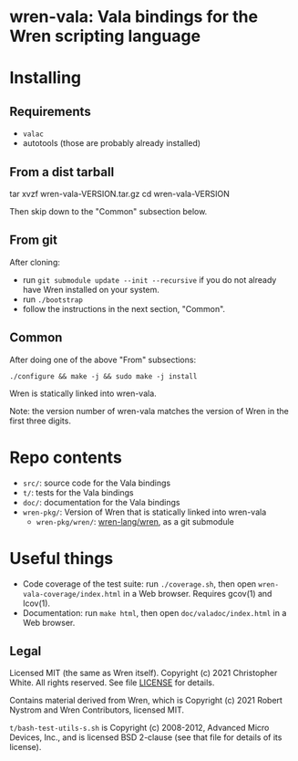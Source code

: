 # wren-vala: Vala bindings for the Wren scripting language

# Installing

## Requirements

- `valac`
- autotools (those are probably already installed)

## From a dist tarball

  tar xvzf wren-vala-VERSION.tar.gz
  cd wren-vala-VERSION

Then skip down to the "Common" subsection below.

## From git

After cloning:
- run `git submodule update --init --recursive` if you do not
  already have Wren installed on your system.
- run `./bootstrap`
- follow the instructions in the next section, "Common".

## Common

After doing one of the above "From" subsections:

```
./configure && make -j && sudo make -j install
```

Wren is statically linked into wren-vala.

Note: the version number of wren-vala matches the version of Wren in
the first three digits.

# Repo contents

- `src/`: source code for the Vala bindings
- `t/`: tests for the Vala bindings
- `doc/`: documentation for the Vala bindings
- `wren-pkg/`: Version of Wren that is statically linked into wren-vala
  - `wren-pkg/wren/`: [wren-lang/wren](https://github.com/wren-lang/wren),
    as a git submodule

# Useful things

- Code coverage of the test suite: run `./coverage.sh`, then open
  `wren-vala-coverage/index.html` in a Web browser.  Requires gcov(1) and
  lcov(1).
- Documentation: run `make html`, then open `doc/valadoc/index.html` in a
  Web browser.

## Legal

Licensed MIT (the same as Wren itself).
Copyright (c) 2021 Christopher White.  All rights reserved.  See file
[LICENSE](LICENSE) for details.

Contains material derived from Wren, which is
Copyright (c) 2021 Robert Nystrom and Wren Contributors, licensed MIT.

`t/bash-test-utils-s.sh` is Copyright (c) 2008-2012, Advanced Micro Devices,
Inc., and is licensed BSD 2-clause (see that file for details of its license).
